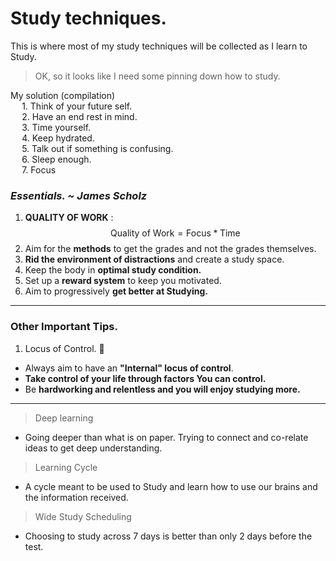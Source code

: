 # Study techniques.   
This is where most of my study techniques will be collected as I learn to Study.   
> OK, so it looks like I need some pinning down how to study.    

My solution (compilation)   
  1. Think of your future self.   
  2. Have an end rest in mind.    
  3. Time yourself.   
  4. Keep hydrated.   
  5. Talk out if something is confusing.   
  6. Sleep enough.   
  7. Focus   
### *Essentials. ~ James Scholz*   
1. **QUALITY OF WORK** : $$ \text{Quality of Work} = \text{Focus} * \text{Time} $$
2. Aim for the **methods** to get the grades and not the grades themselves.   
3. **Rid the environment of distractions** and create a study space.    
4. Keep the body in **optimal study condition.**   
5. Set up a **reward system** to keep you motivated.   
6. Aim to progressively **get better at Studying.**    
 --- 
   
### Other Important Tips.   
1. Locus of Control. 🎯
- Always aim to have an **"Internal" locus of control**.
- **Take control of your life through factors You can control.** 
- Be **hardworking and relentless and you will enjoy studying more.**
 --- 
   
> Deep learning   
- Going deeper than what is on paper. Trying to connect and co-relate ideas to get deep understanding.   

> Learning Cycle   
- A cycle meant to be used to Study and learn how to use our brains and the information received.   

> Wide Study Scheduling   
- Choosing to study across 7 days is better than only 2 days before the test.   
   

